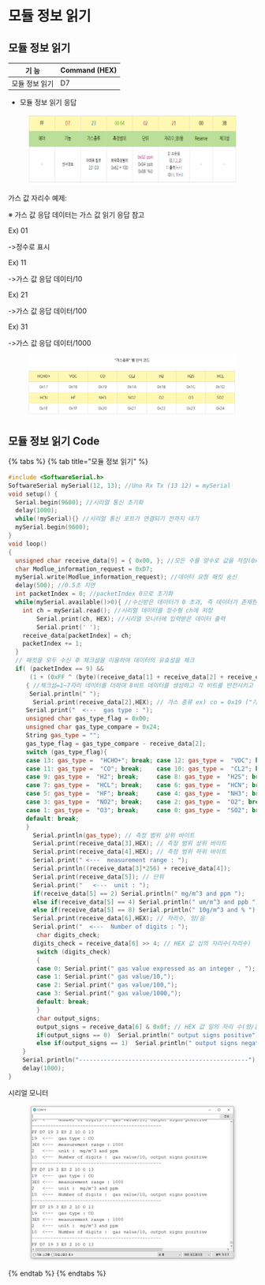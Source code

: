 # 모듈 정보 읽기

## 모듈 정보 읽기

| 기 능      | Command (HEX) |
| -------- | ------------- |
| 모듈 정보 읽기 | D7            |

* 모듈 정보 읽기 응답

<figure><img src="../../../../../.gitbook/assets/module_information_response.PNG" alt=""><figcaption></figcaption></figure>

가스 값 자리수 예제:

※ 가스 값 응답 데이터는 가스 값 읽기 응답 참고

Ex) 01

\->정수로 표시

Ex) 11

\->가스 값 응답 데이터/10

Ex) 21

\->가스 값 응답 데이터/100

Ex) 31

\->가스 값 응답 데이터/1000

<figure><img src="../../../../../.gitbook/assets/gas_type.PNG" alt=""><figcaption></figcaption></figure>

## 모듈 정보 읽기 Code

{% tabs %}
{% tab title="모듈 정보 읽기" %}
```cpp
#include <SoftwareSerial.h>
SoftwareSerial mySerial(12, 13); //Uno Rx Tx (13 12) = mySerial 
void setup() {
  Serial.begin(9600); //시리얼 통신 초기화
  delay(1000); 
  while(!mySerial){} //시리얼 통신 포트가 연결되기 전까지 대기
  mySerial.begin(9600);  
}
void loop() 
{
  unsigned char receive_data[9] = { 0x00, }; //모든 수를 양수로 값을 저장(0x00~0xFF)
  char Modlue_information_request = 0xD7;
  mySerial.write(Modlue_information_request); //데이터 요청 패킷 송신
  delay(500); //0.5초 지연
  int packetIndex = 0; //packetIndex 0으로 초기화
  while(mySerial.available()>0){ //수신받은 데이터가 0 초과, 즉 데이터가 존재한다면 코드수행
    int ch = mySerial.read(); //시리얼 데이터를 정수형 ch에 저장
        Serial.print(ch, HEX); //시리얼 모니터에 입력받은 데이터 출력
        Serial.print(' ');
    receive_data[packetIndex] = ch;
    packetIndex += 1;
  }
  // 패킷을 모두 수신 후 체크섬을 이용하여 데이터의 유효성을 체크
  if( (packetIndex == 9) &&
      (1 + (0xFF ^ (byte)(receive_data[1] + receive_data[2] + receive_data[3] + receive_data[4] + receive_data[5] + receive_data[6] + receive_data[7]))) == receive_data[8]) 
     { //체크섬=1~7자리 데이터를 더하여 8비트 데이터를 생성하고 각 비트를 반전시키고 끝에 1을 더함
      Serial.println(" ");
       Serial.print(receive_data[2],HEX); // 가스 종류 ex) co = 0x19 ("가스 종류"별 인식 코드 표 참고)
     Serial.print("  <---  gas type : ");
     unsigned char gas_type_flag = 0x00;
     unsigned char gas_type_compare = 0x24; 
     String gas_type = ""; 
     gas_type_flag = gas_type_compare - receive_data[2]; 
     switch (gas_type_flag){
     case 13: gas_type =  "HCHO+"; break; case 12: gas_type =  "VOC"; break;
     case 11: gas_type =  "CO"; break;    case 10: gas_type =  "CL2"; break;
     case 9: gas_type =  "H2"; break;     case 8: gas_type =  "H2S"; break;
     case 7: gas_type =  "HCL"; break;    case 6: gas_type =  "HCN"; break;
     case 5: gas_type =  "HF"; break;     case 4: gas_type =  "NH3"; break;
     case 3: gas_type =  "NO2"; break;    case 2: gas_type =  "O2"; break;
     case 1: gas_type =  "O3"; break;     case 0: gas_type =  "SO2"; break;
     default: break;
     }
       Serial.println(gas_type); // 측정 범위 상위 바이트 
       Serial.print(receive_data[3],HEX); // 측정 범위 상위 바이트 
       Serial.print(receive_data[4],HEX); // 측정 범위 하위 바이트
       Serial.print(" <---  measurement range : ");
       Serial.println((receive_data[3]*256) + receive_data[4]);
       Serial.print(receive_data[5]); // 단위
       Serial.print("   <---  unit : ");
       if(receive_data[5] == 2) Serial.println(" mg/m^3 and ppm ");
       else if(receive_data[5] == 4) Serial.println(" um/m^3 and ppb ");
       else if(receive_data[5] == 8) Serial.println(" 10g/m^3 and % ");
       Serial.print(receive_data[6],HEX); // 자리수, 양/음
       Serial.print("  <---  Number of digits : ");
        char digits_check; 
       digits_check = receive_data[6] >> 4; // HEX 값 십의 자리수(자리수)
        switch (digits_check)
        {
        case 0: Serial.print(" gas value expressed as an integer , ");       break;
        case 1: Serial.print(" gas value/10,");                           break;
        case 2: Serial.print(" gas value/100,");                          break;
        case 3: Serial.print(" gas value/1000,");                         break;               
        default: break;
        }
        char output_signs; 
        output_signs = receive_data[6] & 0x0f; // HEX 값 일의 자리 수(양/음)
        if(output_signs == 0)  Serial.println(" output signs positive");
        else if(output_signs == 1)  Serial.println(" output signs negative");
    }
    Serial.println("------------------------------------------------");
    delay(1000);
}

```

시리얼 모니터

<figure><img src="../../../../../.gitbook/assets/Serial_monitor_tb600b_information.PNG" alt=""><figcaption></figcaption></figure>
{% endtab %}
{% endtabs %}
